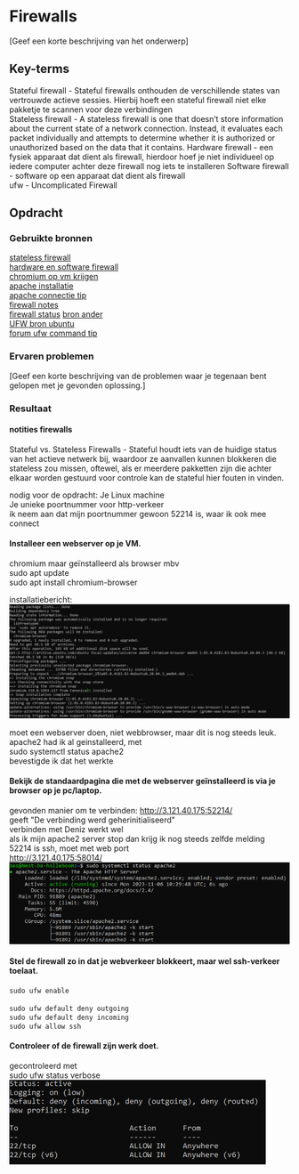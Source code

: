 # Firewalls
[Geef een korte beschrijving van het onderwerp]

## Key-terms
Stateful firewall - Stateful firewalls onthouden de verschillende states van vertrouwde actieve sessies. Hierbij hoeft een stateful firewall niet elke pakketje te scannen voor deze verbindingen  
Stateless firewall - A stateless firewall is one that doesn’t store information about the current state of a network connection. Instead, it evaluates each packet individually and attempts to determine whether it is authorized or unauthorized based on the data that it contains.
Hardware firewall - een fysiek apparaat dat dient als firewall, hierdoor hoef je niet individueel op iedere computer achter deze firewall nog iets te installeren
Software firewall - software op een apparaat dat dient als firewall  
ufw - Uncomplicated Firewall 

## Opdracht
### Gebruikte bronnen
[stateless firewall](https://www.checkpoint.com/cyber-hub/network-security/what-is-firewall/what-is-a-stateless-firewall/)  
[hardware en software firewall](https://www.fortinet.com/resources/cyberglossary/hardware-firewalls-better-than-software)  
[chromium op vm krijgen](https://linuxconfig.org/ubuntu-22-04-chromium-browser-installation)  
[apache installatie](https://cloud.google.com/compute/docs/tutorials/basic-webserver-apache)  
[apache connectie tip](https://httpd.apache.org/docs/2.4/platform/windows.html)  
[firewall notes](https://www.cyberciti.biz/faq/how-to-configure-firewall-with-ufw-on-ubuntu-20-04-lts/#Block_ports_with_ufw)  
[firewall status](https://www.baeldung.com/linux/firewall-status)
[bron ander](https://www.layerstack.com/resources/tutorials/Installing-Apache-server-on-Linux-Cloud-Servers)  
[UFW bron ubuntu](https://help.ubuntu.com/community/UFW)  
[forum ufw command tip](https://askubuntu.com/questions/448836/how-do-i-with-ufw-deny-all-outgoing-ports-excepting-the-ones-i-need)

### Ervaren problemen
[Geef een korte beschrijving van de problemen waar je tegenaan bent gelopen met je gevonden oplossing.]

### Resultaat
#### notities firewalls
Stateful vs. Stateless Firewalls - Stateful houdt iets van de huidige status van het actieve netwerk bij, waardoor ze aanvallen kunnen blokkeren die stateless zou missen, oftewel, als er meerdere pakketten zijn die achter elkaar worden gestuurd voor controle kan de stateful hier fouten in vinden.  

nodig voor de opdracht: 
    Je Linux machine  
    Je unieke poortnummer voor http-verkeer  
ik neem aan dat mijn poortnummer gewoon 52214 is, waar ik ook mee connect  

#### Installeer een webserver op je VM.
chromium maar geïnstalleerd als browser mbv  
    sudo apt update  
    sudo apt install chromium-browser  

installatiebericht:  
![chromium install](Images/09-chromium-install.PNG)  

moet een webserver doen, niet webbrowser, maar dit is nog steeds leuk. 
apache2 had ik al geinstalleerd, met  
    sudo systemctl status apache2  
bevestigde ik dat het werkte

#### Bekijk de standaardpagina die met de webserver geïnstalleerd is via je browser op je pc/laptop.
gevonden manier om te verbinden: http://3.121.40.175:52214/  
geeft "De verbinding werd geherinitialiseerd"  
verbinden met Deniz werkt wel  
als ik mijn apache2 server stop dan krijg ik nog steeds zelfde melding  
52214 is ssh, moet met web port  
http://3.121.40.175:58014/  
![apache2 werkt](Images/10-apache2-running.PNG) 

#### Stel de firewall zo in dat je webverkeer blokkeert, maar wel ssh-verkeer toelaat.

    sudo ufw enable  

    sudo ufw default deny outgoing  
    sudo ufw default deny incoming  
    sudo ufw allow ssh  

#### Controleer of de firewall zijn werk doet.
gecontroleerd met  
    sudo ufw status verbose  
![succes](Images/10-firewall-on.PNG)